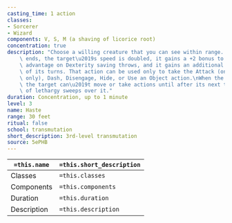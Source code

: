 ```yaml
---
casting_time: 1 action
classes:
- Sorcerer
- Wizard
components: V, S, M (a shaving of licorice root)
concentration: true
description: "Choose a willing creature that you can see within range. Until the spell\
    \ ends, the target\u2019s speed is doubled, it gains a +2 bonus to AC, it has\
    \ advantage on Dexterity saving throws, and it gains an additional action on each\
    \ of its turns. That action can be used only to take the Attack (one weapon attack\
    \ only), Dash, Disengage, Hide, or Use an Object action.\nWhen the spell ends,\
    \ the target can\u2019t move or take actions until after its next turn, as a wave\
    \ of lethargy sweeps over it."
duration: Concentration, up to 1 minute
level: 3
name: Haste
range: 30 feet
ritual: false
school: transmutation
short_description: 3rd-level transmutation
source: 5ePHB
---
```


| `=this.name` | `=this.short_description` |
| ------------ | ------------------------- |
| Classes      | `=this.classes`           |
| Components   | `=this.components`        |
| Duration     | `=this.duration`          |
| Description  | `=this.description`       |